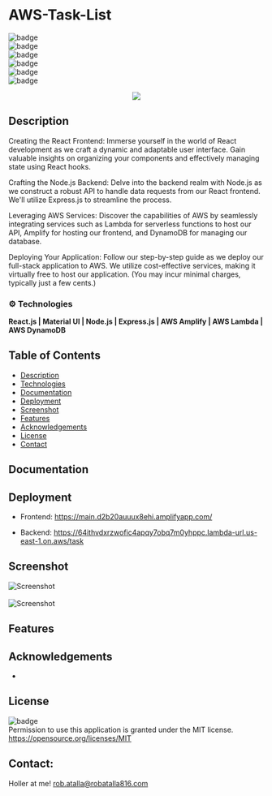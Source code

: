 # AWS-Task-List

  ![badge](https://img.shields.io/github/languages/top/ratalla816/AWS-Task-List)
  <br> 
  ![badge](https://img.shields.io/github/languages/count/ratalla816/AWS-Task-List)
  <br>
  ![badge](https://img.shields.io/github/issues/ratalla816/AWS-Task-List)
  <br>
  ![badge](https://img.shields.io/github/issues-closed/ratalla816/AWS-Task-List)
  <br>
  ![badge](https://img.shields.io/github/last-commit/ratalla816/AWS-Task-List)
  <br>
  ![badge](https://img.shields.io/badge/license-MIT-important)

  <p align="center">
  <a href="https://skillicons.dev">
    <img src="https://skillicons.dev/icons?i=aws,react,nodejs,express,materialui,dynamodb" />
  </a>
</p>
  
  ## Description

Creating the React Frontend: Immerse yourself in the world of React development as we craft a dynamic and adaptable user interface. Gain valuable insights on organizing your components and effectively managing state using React hooks.

Crafting the Node.js Backend: Delve into the backend realm with Node.js as we construct a robust API to handle data requests from our React frontend. We'll utilize Express.js to streamline the process.

Leveraging AWS Services: Discover the capabilities of AWS by seamlessly integrating services such as Lambda for serverless functions to host our API, Amplify for hosting our frontend, and DynamoDB for managing our database.

Deploying Your Application: Follow our step-by-step guide as we deploy our full-stack application to AWS. We utilize cost-effective services, making it virtually free to host our application. (You may incur minimal charges, typically just a few cents.)

### ⚙️ Technologies

**React.js | Material UI | Node.js | Express.js | AWS Amplify | AWS Lambda | AWS DynamoDB**
 
 
  ## Table of Contents
  - [Description](#description)
  - [Technologies](#technologies)
  - [Documentation](#documentation)
  - [Deployment](#deployment)
  - [Screenshot](#screenshot)
  - [Features](#features)
  - [Acknowledgements](#acknowledgements)
  - [License](#license)
  - [Contact](#contact)

  ## Documentation
  


  ## Deployment

   * Frontend: https://main.d2b20auuux8ehi.amplifyapp.com/
   
   * Backend: https://64ithvdxrzwofic4apqy7obq7m0yhppc.lambda-url.us-east-1.on.aws/task
  
  
 
 
  
  ## Screenshot
  ![Screenshot](./assets/images/.png)
  <br>
  <br>
  ![Screenshot](./assets/images/.png)
  
  
  ## Features
 

 

  ## Acknowledgements
  
  * 
    
  ## License
  ![badge](https://img.shields.io/badge/license-MIT-important)
  <br>
  Permission to use this application is granted under the MIT license. <https://opensource.org/licenses/MIT>


   ## Contact:
   Holler at me! <a href="mailto:rob.atalla@robatalla816.com">rob.atalla@robatalla816.com</a>